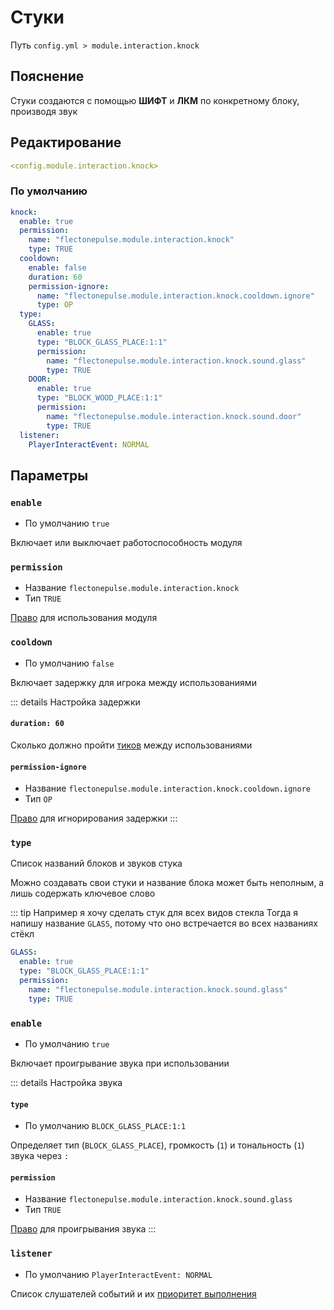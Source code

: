 # Стуки
Путь `config.yml > module.interaction.knock`

## Пояснение
Стуки создаются с помощью **ШИФТ** и **ЛКМ** по конкретному блоку, производя звук

## Редактирование
```yaml
<config.module.interaction.knock>
```

### По умолчанию
```yaml
knock:
  enable: true
  permission:
    name: "flectonepulse.module.interaction.knock"
    type: TRUE
  cooldown:
    enable: false
    duration: 60
    permission-ignore:
      name: "flectonepulse.module.interaction.knock.cooldown.ignore"
      type: OP
  type:
    GLASS:
      enable: true
      type: "BLOCK_GLASS_PLACE:1:1"
      permission:
        name: "flectonepulse.module.interaction.knock.sound.glass"
        type: TRUE
    DOOR:
      enable: true
      type: "BLOCK_WOOD_PLACE:1:1"
      permission:
        name: "flectonepulse.module.interaction.knock.sound.door"
        type: TRUE
  listener:
    PlayerInteractEvent: NORMAL
```

## Параметры

### `enable`
- По умолчанию `true`

Включает или выключает работоспособность модуля

### `permission`
- Название `flectonepulse.module.interaction.knock`
- Тип `TRUE`

[Право](/ru/config/module/#пояснение) для использования модуля

### `cooldown`
- По умолчанию `false`

Включает задержку для игрока между использованиями

::: details Настройка задержки
#### `duration: 60`

Сколько должно пройти [тиков](https://ru.minecraft.wiki/w/%D0%A2%D0%B0%D0%BA%D1%82) между использованиями

#### `permission-ignore`
- Название `flectonepulse.module.interaction.knock.cooldown.ignore`
- Тип `OP`

[Право](/ru/config/module/#пояснение) для игнорирования задержки
:::

### `type`

Список названий блоков и звуков стука

Можно создавать свои стуки и название блока может быть неполным, а лишь содержать ключевое слово

::: tip Например я хочу сделать стук для всех видов стекла
Тогда я напишу название `GLASS`, потому что оно встречается во всех названиях стёкл

```yaml
GLASS:
  enable: true
  type: "BLOCK_GLASS_PLACE:1:1"
  permission:
    name: "flectonepulse.module.interaction.knock.sound.glass"
    type: TRUE            
```

### `enable`
- По умолчанию `true`
  
Включает проигрывание звука при использовании

::: details Настройка звука
#### `type`
- По умолчанию `BLOCK_GLASS_PLACE:1:1`

Определяет тип (`BLOCK_GLASS_PLACE`), громкость (`1`) и тональность (`1`) звука через `:`

#### `permission`
- Название `flectonepulse.module.interaction.knock.sound.glass`
- Тип `TRUE`

[Право](/ru/config/module/#пояснение) для проигрывания звука
:::

### `listener`
- По умолчанию `PlayerInteractEvent: NORMAL`

Список слушателей событий и их [приоритет выполнения](#приоритет-выполнения)

<!--@include: @/ru/parts/listener.md-->